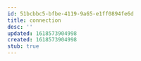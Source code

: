 ```yaml
---
id: 51bcbbc5-bfbe-4119-9a65-e1ff0894fe6d
title: connection
desc: ''
updated: 1618573904998
created: 1618573904998
stub: true
---
```


